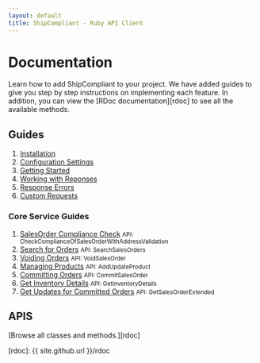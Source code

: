 ```yaml
---
layout: default
title: ShipCompliant - Ruby API Client
---
```


# Documentation

Learn how to add ShipCompliant to your project. We have added guides to give you
step by step instructions on implementing each feature. In addition, you can
view the [RDoc documentation][rdoc] to see all the available methods.

## Guides

1. [Installation](./installation.html)
2. [Configuration Settings](./configuration.html)
3. [Getting Started](./getting-started.html)
4. [Working with Reponses](./responses.html)
5. [Response Errors](./errors.html)
6. [Custom Requests](./custom-requests.html)

### Core Service Guides

1. [SalesOrder Compliance Check](./sales_orders_compliance_check.html)
   <small>API: CheckComplianceOfSalesOrderWithAddressValidation</small>
2. [Search for Orders](./search_sales_orders.html) <small>API:
   SearchSalesOrders</small>
3. [Voiding Orders](./void_sales_order.html) <small>API: VoidSalesOrder</small>
4. [Managing Products](./add_update_product.html) <small>API:
   AddUpdateProduct</small>
5. [Committing Orders](./commit_sales_orders.html) <small>API:
   CommitSalesOrder</small>
6. [Get Inventory Details](./get_inventory_details.html) <small>API:
   GetInventoryDetails</small>
7. [Get Updates for Committed Orders](./get_sales_order_extended.html)
   <small>API: GetSalesOrderExtended</small>

## APIS
[Browse all classes and methods.][rdoc]

[rdoc]: {{ site.github.url }}/rdoc
